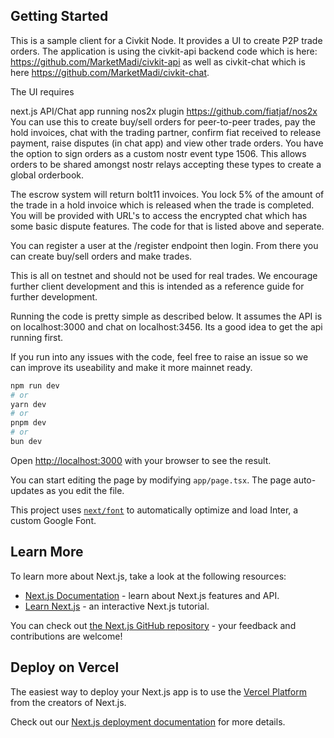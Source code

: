 
## Getting Started

This is a sample client for a Civkit Node. It provides a UI to create P2P trade orders. The application is using the civkit-api backend code which is here: https://github.com/MarketMadi/civkit-api as well as civkit-chat which is here https://github.com/MarketMadi/civkit-chat.

The UI requires

next.js
API/Chat app running
nos2x plugin https://github.com/fiatjaf/nos2x
You can use this to create buy/sell orders for peer-to-peer trades, pay the hold invoices, chat with the trading partner, confirm fiat received to release payment, raise disputes (in chat app) and view other trade orders. You have the option to sign orders as a custom nostr event type 1506. This allows orders to be shared amongst nostr relays accepting these types to create a global orderbook.

The escrow system will return bolt11 invoices. You lock 5% of the amount of the trade in a hold invoice which is released when the trade is completed. You will be provided with URL's to access the encrypted chat which has some basic dispute features. The code for that is listed above and seperate.

You can register a user at the /register endpoint then login. From there you can create buy/sell orders and make trades.

This is all on testnet and should not be used for real trades. We encourage further client development and this is intended as a reference guide for further development.

Running the code is pretty simple as described below. It assumes the API is on localhost:3000 and chat on localhost:3456. Its a good idea to get the api running first.

If you run into any issues with the code, feel free to raise an issue so we can improve its useability and make it more mainnet ready.


```bash
npm run dev
# or
yarn dev
# or
pnpm dev
# or
bun dev
```

Open [http://localhost:3000](http://localhost:3000) with your browser to see the result.

You can start editing the page by modifying `app/page.tsx`. The page auto-updates as you edit the file.

This project uses [`next/font`](https://nextjs.org/docs/basic-features/font-optimization) to automatically optimize and load Inter, a custom Google Font.

## Learn More

To learn more about Next.js, take a look at the following resources:

- [Next.js Documentation](https://nextjs.org/docs) - learn about Next.js features and API.
- [Learn Next.js](https://nextjs.org/learn) - an interactive Next.js tutorial.

You can check out [the Next.js GitHub repository](https://github.com/vercel/next.js/) - your feedback and contributions are welcome!

## Deploy on Vercel

The easiest way to deploy your Next.js app is to use the [Vercel Platform](https://vercel.com/new?utm_medium=default-template&filter=next.js&utm_source=create-next-app&utm_campaign=create-next-app-readme) from the creators of Next.js.

Check out our [Next.js deployment documentation](https://nextjs.org/docs/deployment) for more details.
